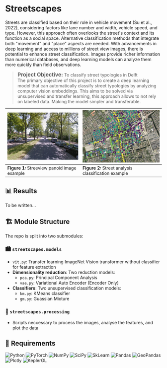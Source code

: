 # Streetscapes

Streets are classified based on their role in vehicle movement (Su et al., 2022), considering factors like lane number and width, vehicle speed, and type. However, this approach often overlooks the street's context and its function as a social space. Alternative classification methods that integrate both "movement" and "place" aspects are needed. With advancements in deep learning and access to millions of street view images, there is potential to enhance street classification. Images provide richer information than numerical databases, and deep learning models can analyze them more quickly than field observations. 

> <span style="font-size: larger;"><B>Project Objective:</B></span> To classify street typologies in Delft<br>
> The primary objective of this project is to create a deep learning model that can automatically classify street typologies by analyzing computer vision embeddings. This aims to be solved via unsupervised and transfer learning, this approach allows to not rely on labeled data. Making the model simpler and transferable.
 
| ![Google Streetview example image](./_data/src/image_10872_f.png) | ![Demo Classification results](./_data/processed/batch_demo.png)|
|-------------------------------------------------------------------|-----------------------------------------------------------------|
| **Figure 1:** Streeview panoid image example                      | **Figure 2:** Street analysis classification example            |

## 📊 Results

To be written...

## 🏗️ Module Structure

The repo is split into two submodules:

### 🏙️ `streetscapes.models`

- `vit.py`: Transfer learning ImageNet Vision transformer without classifier for feature extraction 
- **Dimensionality reduction**: Two reduction models:
  - `pca.py`: Principal Component Analysis
  - `vae.py`: Variational Auto Encoder (Encoder Only)
- **Classifiers**: Two unsupervised classification models:
  - `km.py`: KMeans classifier
  - `gm.py`: Guassian Mixture

### 🔧 `streetscapes.processing`

- Scripts neccessary to process the images, analyse the features, and plot the data

## 🔧 Requirements

![Python](https://img.shields.io/badge/python-3.8-blue.svg)
![PyTorch](https://img.shields.io/badge/PyTorch-1.9.0-orange.svg?logo=pytorch)
![NumPy](https://img.shields.io/badge/NumPy-grey?logo=numpy)
![SciPy](https://img.shields.io/badge/SciPy-grey?logo=scipy)
![SkLearn](https://img.shields.io/badge/scikit-learn-grey?logo=scikit-learn)
![Pandas](https://img.shields.io/badge/Pandas-grey?logo=pandas)
![GeoPandas](https://img.shields.io/badge/GeoPandas-grey?logo=geopandas)
![Plotly](https://img.shields.io/badge/Plotly-grey?logo=plotly)
![KeplerGL](https://img.shields.io/badge/KeplerGL-grey?logo=keplergl)


